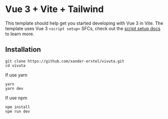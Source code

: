 # Vue 3 + Vite + Tailwind

This template should help get you started developing with Vue 3 in Vite. The template uses Vue 3 `<script setup>` SFCs, check out the [script setup docs](https://v3.vuejs.org/api/sfc-script-setup.html#sfc-script-setup) to learn more.

## Installation

```
git clone https://github.com/xander-erstel/vivuta.git
cd vivuta
```
If use yarn
```
yarn
yarn dev
```

If use npm
```
npm install
npm run dev
```
